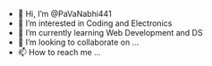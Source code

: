 - 👋 Hi, I’m @PaVaNabhi441
- 👀 I’m interested in Coding and Electronics
- 🌱 I’m currently learning Web Development and DS
- 💞️ I’m looking to collaborate on ...
- 📫 How to reach me ...

<!---
PaVaNabhi441/PaVaNabhi441 is a ✨ special ✨ repository because its `README.md` (this file) appears on your GitHub profile.
You can click the Preview link to take a look at your changes.
--->
